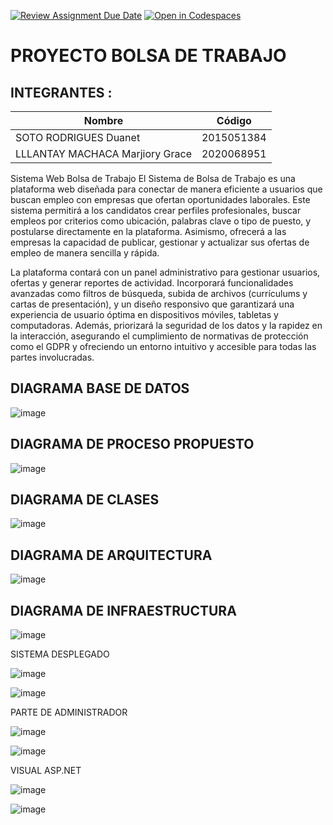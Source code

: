 [![Review Assignment Due Date](https://classroom.github.com/assets/deadline-readme-button-22041afd0340ce965d47ae6ef1cefeee28c7c493a6346c4f15d667ab976d596c.svg)](https://classroom.github.com/a/AVemCTix)
[![Open in Codespaces](https://classroom.github.com/assets/launch-codespace-2972f46106e565e64193e422d61a12cf1da4916b45550586e14ef0a7c637dd04.svg)](https://classroom.github.com/open-in-codespaces?assignment_repo_id=18321044)
# PROYECTO BOLSA DE TRABAJO

## INTEGRANTES :

| Nombre | Código |
|--------|--------|
| SOTO RODRIGUES Duanet | 2015051384 |
| LLLANTAY MACHACA Marjiory Grace   | 2020068951 |

Sistema Web Bolsa de Trabajo 
El Sistema de Bolsa de Trabajo es una plataforma web diseñada para conectar de manera eficiente a usuarios que buscan empleo con empresas que ofertan oportunidades laborales. Este sistema permitirá a los candidatos crear perfiles profesionales, buscar empleos por criterios como ubicación, palabras clave o tipo de puesto, y postularse directamente en la plataforma. Asimismo, ofrecerá a las empresas la capacidad de publicar, gestionar y actualizar sus ofertas de empleo de manera sencilla y rápida.

La plataforma contará con un panel administrativo para gestionar usuarios, ofertas y generar reportes de actividad. Incorporará funcionalidades avanzadas como filtros de búsqueda, subida de archivos (currículums y cartas de presentación), y un diseño responsivo que garantizará una experiencia de usuario óptima en dispositivos móviles, tabletas y computadoras. Además, priorizará la seguridad de los datos y la rapidez en la interacción, asegurando el cumplimiento de normativas de protección como el GDPR y ofreciendo un entorno intuitivo y accesible para todas las partes involucradas.


## DIAGRAMA BASE DE DATOS 

![image](https://github.com/user-attachments/assets/961d9e97-945e-4d09-ac59-6eac51201d54)


## DIAGRAMA DE PROCESO PROPUESTO

![image](https://github.com/user-attachments/assets/7548ae46-d8ea-457a-86b1-ad210ef6a0e8)


## DIAGRAMA DE CLASES

![image](https://github.com/user-attachments/assets/fc4f5900-b2f5-496c-a6eb-dee6998e909d)

## DIAGRAMA DE ARQUITECTURA 

![image](https://github.com/user-attachments/assets/d0125abc-f83d-419a-910e-15f20d348df4)

## DIAGRAMA DE INFRAESTRUCTURA

![image](https://github.com/user-attachments/assets/cdac48ff-0daa-486b-ae55-94312f0dd097)

SISTEMA DESPLEGADO

 ![image](https://github.com/user-attachments/assets/c6806308-8ef7-4ad7-a41d-ab8426a61c76)

![image](https://github.com/user-attachments/assets/f54674d9-ceac-4d88-9c22-bba01e03939a)

PARTE DE ADMINISTRADOR

 ![image](https://github.com/user-attachments/assets/457f8e27-e6dc-4a39-a06a-64875c7783af)

![image](https://github.com/user-attachments/assets/2fec6dec-97b8-4531-9960-164d77552b81)


VISUAL ASP.NET
 
 ![image](https://github.com/user-attachments/assets/1bcf9894-db61-4a8b-9ef9-6640e9023736)

 ![image](https://github.com/user-attachments/assets/3d738a8e-f5e4-48a1-aebd-398155349cba)


